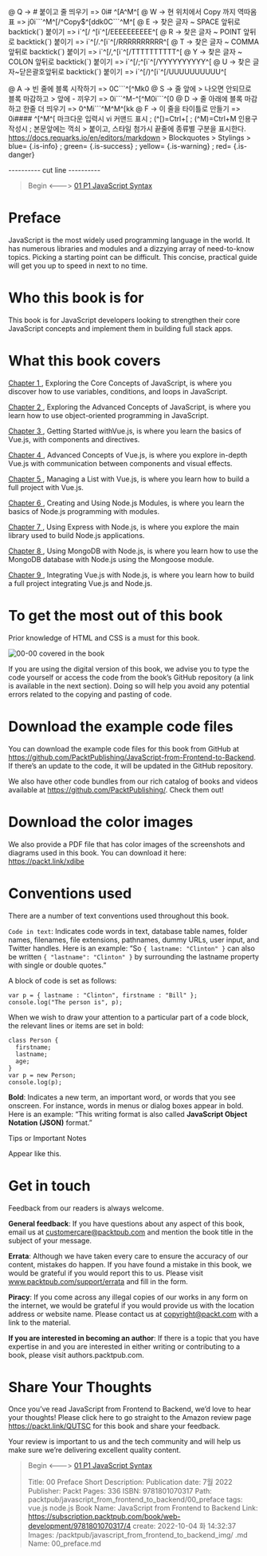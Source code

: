 
@ Q -> # 붙이고 줄 띄우기 => 0i# ^[A^M^[
@ W -> 현 위치에서 Copy 까지 역따옴표 => j0i\`\`\`^M^[/^Copy$^[ddk0C\`\`\`^M^[
@ E -> 찾은 글자 ~ SPACE 앞뒤로 backtick(\`) 붙이기 => i\`^[/ ^[i\`^[/EEEEEEEEEE^[
@ R -> 찾은 글자 ~ POINT 앞뒤로 backtick(\`) 붙이기 => i\`^[/.^[i\`^[/RRRRRRRRRR^[
@ T -> 찾은 글자 ~ COMMA 앞뒤로 backtick(\`) 붙이기 => i\`^[/,^[i\`^[/TTTTTTTTTT^[
@ Y -> 찾은 글자 ~ COLON 앞뒤로 backtick(\`) 붙이기 => i\`^[/;^[i\`^[/YYYYYYYYYY^[
@ U -> 찾은 글자~닫은괄호앞뒤로 backtick(\`) 붙이기 => i\`^[/)^[i\`^[/UUUUUUUUUU^[

@ A -> 빈 줄에 블록 시작하기 => 0C\`\`\`^[^Mk0
@ S -> 줄 앞에 > 나오면 안되므로 블록 마감하고 > 앞에 - 끼우기 => 0i\`\`\`^M-^[^M0i\`\`\`^[0
@ D -> 줄 아래에 블록 마감하고 한줄 더 띄우기 => 0^Mi\`\`\`^M^M^[kk
@ F -> 이 줄을 타이틀로 만들기 => 0i#### ^[^M^[
    마크다운 입력시 vi 커맨드 표시 ; (^[)=Ctrl+[ ; (^M)=Ctrl+M
    인용구 작성시 ; 본문앞에는 꺽쇠 > 붙이고, 스타일 첨가시 끝줄에 종류별 구분을 표시한다.
    https://docs.requarks.io/en/editors/markdown > Blockquotes > Stylings >
    blue= {.is-info} ; green= {.is-success} ; yellow= {.is-warning} ; red= {.is-danger}

---------- cut line ----------

> Begin <---> [ 01 P1 JavaScript Syntax ](/packtpub/javascript_from_frontend_to_backend/01_p1_javascript_syntax)

# Preface

JavaScript is the most widely used programming language in the world. It has numerous libraries and modules and a dizzying array of need-to-know topics. Picking a starting point can be difficult. This concise, practical guide will get you up to speed in next to no time.

# Who this book is for

This book is for JavaScript developers looking to strengthen their core JavaScript concepts and implement them in building full stack apps.

# What this book covers
[ Chapter 1 ](/packtpub/javascript_from_frontend_to_backend/02_c1_exploring_the_core_concepts_of_javascript), Exploring the Core Concepts of JavaScript, is where you discover how to use variables, conditions, and loops in JavaScript.

[ Chapter 2 ](/packtpub/javascript_from_frontend_to_backend/03_c2_exploring_the_advanced_concepts_of_javascript), Exploring the Advanced Concepts of JavaScript, is where you learn how to use object-oriented programming in JavaScript.

[ Chapter 3 ](/packtpub/javascript_from_frontend_to_backend/05_c3_getting_started_with_vue.js), Getting Started withVue.js, is where you learn the basics of Vue.js, with components and directives.

[ Chapter 4 ](/packtpub/javascript_from_frontend_to_backend/06_c4_advanced_concepts_of_vue.js), Advanced Concepts of Vue.js, is where you explore in-depth Vue.js with communication between components and visual effects.

[ Chapter 5 ](/packtpub/javascript_from_frontend_to_backend/07_c5_managing_a_list_with_vue.js), Managing a List with Vue.js, is where you learn how to build a full project with Vue.js.

[ Chapter 6 ](/packtpub/javascript_from_frontend_to_backend/09_c6_creating_and_using_node.js_modules), Creating and Using Node.js Modules, is where you learn the basics of Node.js programming with modules.

[ Chapter 7 ](/packtpub/javascript_from_frontend_to_backend/10_c7_using_express_with_node.js), Using Express with Node.js, is where you explore the main library used to build Node.js applications.

[ Chapter 8 ](/packtpub/javascript_from_frontend_to_backend/11_c8_using_mongodb_with_node.js), Using MongoDB with Node.js, is where you learn how to use the MongoDB database with Node.js using the Mongoose module.

[ Chapter 9 ](/packtpub/javascript_from_frontend_to_backend/12_c9_integrating_vue.js_with_node.js), Integrating Vue.js with Node.js, is where you learn how to build a full project integrating Vue.js and Node.js.

# To get the most out of this book

Prior knowledge of HTML and CSS is a must for this book.

![ 00-00 covered in the book ](/packtpub/javascript_from_frontend_to_backend_img/0000_covered_in_the_book.webp
)

If you are using the digital version of this book, we advise you to type the code yourself or access the code from the book’s GitHub repository (a link is available in the next section). Doing so will help you avoid any potential errors related to the copying and pasting of code.

# Download the example code files

You can download the example code files for this book from GitHub at https://github.com/PacktPublishing/JavaScript-from-Frontend-to-Backend. If there’s an update to the code, it will be updated in the GitHub repository.

We also have other code bundles from our rich catalog of books and videos available at https://github.com/PacktPublishing/. Check them out!

# Download the color images

We also provide a PDF file that has color images of the screenshots and diagrams used in this book. You can download it here: https://packt.link/xdibe

# Conventions used

There are a number of text conventions used throughout this book.

`Code in text`: Indicates code words in text, database table names, folder names, filenames, file extensions, pathnames, dummy URLs, user input, and Twitter handles. Here is an example: “So `{ lastname: "Clinton" }` can also be written `{ "lastname": "Clinton" }` by surrounding the lastname property with single or double quotes.”

A block of code is set as follows:

```
var p = { lastname : "Clinton", firstname : "Bill" };
console.log("The person is", p);
```

When we wish to draw your attention to a particular part of a code block, the relevant lines or items are set in bold:

```
class Person {
  firstname;
  lastname;
  age;
}
var p = new Person;
console.log(p);
```

**Bold**: Indicates a new term, an important word, or words that you see onscreen. For instance, words in menus or dialog boxes appear in bold. Here is an example: “This writing format is also called **JavaScript Object Notation (JSON)** format.”

Tips or Important Notes

Appear like this.

# Get in touch

Feedback from our readers is always welcome.

**General feedback**: If you have questions about any aspect of this book, email us at customercare@packtpub.com and mention the book title in the subject of your message.

**Errata**: Although we have taken every care to ensure the accuracy of our content, mistakes do happen. If you have found a mistake in this book, we would be grateful if you would report this to us. Please visit www.packtpub.com/support/errata and fill in the form.

**Piracy**: If you come across any illegal copies of our works in any form on the internet, we would be grateful if you would provide us with the location address or website name. Please contact us at copyright@packt.com with a link to the material.

**If you are interested in becoming an author**: If there is a topic that you have expertise in and you are interested in either writing or contributing to a book, please visit authors.packtpub.com.

# Share Your Thoughts

Once you’ve read JavaScript from Frontend to Backend, we’d love to hear your thoughts! Please click here to go straight to the Amazon review page https://packt.link/QUTSC for this book and share your feedback.

Your review is important to us and the tech community and will help us make sure we’re delivering excellent quality content.



> Begin <---> [ 01 P1 JavaScript Syntax ](/packtpub/javascript_from_frontend_to_backend/01_p1_javascript_syntax)
>
> Title: 00 Preface
> Short Description: Publication date: 7월 2022 Publisher: Packt Pages: 336 ISBN: 9781801070317
> Path: packtpub/javascript_from_frontend_to_backend/00_preface
> tags: vue.js node.js
> Book Name: JavaScript from Frontend to Backend
> Link: https://subscription.packtpub.com/book/web-development/9781801070317/4
> create: 2022-10-04 화 14:32:37
> Images: /packtpub/javascript_from_frontend_to_backend_img/
> .md Name: 00_preface.md

